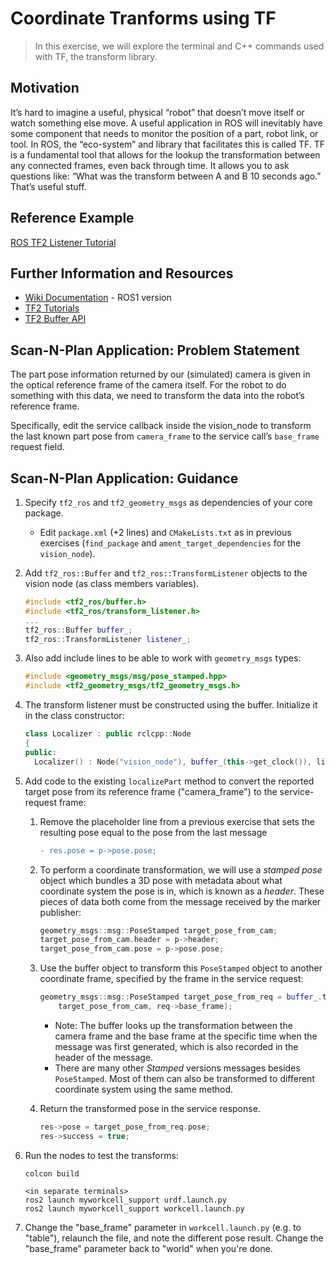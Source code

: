 # Coordinate Tranforms using TF
>In this exercise, we will explore the terminal and C++ commands used with TF, the transform library.

## Motivation
It’s hard to imagine a useful, physical “robot” that doesn’t move itself or watch something else move. A useful application in ROS will inevitably have some component that needs to monitor the position of a part, robot link, or tool. In ROS, the “eco-system” and library that facilitates this is called TF.
TF is a fundamental tool that allows for the lookup the transformation between any connected frames, even back through time. It allows you to ask questions like: “What was the transform between A and B 10 seconds ago.” That’s useful stuff.


## Reference Example
[ROS TF2 Listener Tutorial](https://docs.ros.org/en/foxy/Tutorials/Tf2/Writing-A-Tf2-Listener-Cpp.html)

## Further Information and Resources
 * [Wiki Documentation](http://wiki.ros.org/tf2) - ROS1 version
 * [TF2 Tutorials](https://docs.ros.org/en/foxy/Tutorials/Tf2/Tf2-Main.html)
 * [TF2 Buffer API](http://docs.ros2.org/foxy/api/tf2_ros/classtf2__ros_1_1Buffer.html)

## Scan-N-Plan Application: Problem Statement
The part pose information returned by our (simulated) camera is given in the optical reference frame of the camera itself. For the robot to do something with this data, we need to transform the data into the robot’s reference frame.

Specifically, edit the service callback inside the vision_node to transform the last known part pose from `camera_frame` to the service call’s `base_frame` request field.


## Scan-N-Plan Application: Guidance

 1. Specify `tf2_ros` and `tf2_geometry_msgs` as dependencies of your core package.

    * Edit `package.xml` (+2 lines) and `CMakeLists.txt` as in previous exercises (`find_package` and `ament_target_dependencies` for the `vision_node`).

 1. Add `tf2_ros::Buffer` and `tf2_ros::TransformListener` objects to the vision node (as class members variables). 

    ``` c++
    #include <tf2_ros/buffer.h>
    #include <tf2_ros/transform_listener.h>
    ...
    tf2_ros::Buffer buffer_;
    tf2_ros::TransformListener listener_;
    ```

 1. Also add include lines to be able to work with `geometry_msgs` types:

    ``` c++
    #include <geometry_msgs/msg/pose_stamped.hpp>
    #include <tf2_geometry_msgs/tf2_geometry_msgs.h>
    ```

 1. The transform listener must be constructed using the buffer. Initialize it in the class constructor:

    ``` c++
    class Localizer : public rclcpp::Node
    {
    public:
      Localizer() : Node("vision_node"), buffer_(this->get_clock()), listener_(buffer_)
    ```

 1. Add code to the existing `localizePart` method to convert the reported target pose from its reference frame ("camera_frame") to the service-request frame:

    1. Remove the placeholder line from a previous exercise that sets the resulting pose equal to the pose from the last message

       ``` diff
       - res.pose = p->pose.pose;
       ```

    1. To perform a coordinate transformation, we will use a _stamped pose_ object which bundles a 3D pose with metadata about what coordinate system the pose is in, which is known as a _header_. These pieces of data both come from the message received by the marker publisher:

       ``` c++
       geometry_msgs::msg::PoseStamped target_pose_from_cam;
       target_pose_from_cam.header = p->header;
       target_pose_from_cam.pose = p->pose.pose;
       ```

    1. Use the buffer object to transform this `PoseStamped` object to another coordinate frame, specified by the frame in the service request:

       ``` c++
       geometry_msgs::msg::PoseStamped target_pose_from_req = buffer_.transform(
           target_pose_from_cam, req->base_frame);
       ```

       - Note: The buffer looks up the transformation between the camera frame and the base frame at the specific time when the message was first generated, which is also recorded in the header of the message.
       - There are many other _Stamped_ versions messages besides `PoseStamped`. Most of them can also be transformed to different coordinate system using the same method.

    1. Return the transformed pose in the service response. 

       ``` c++
       res->pose = target_pose_from_req.pose;
       res->success = true;
       ```

 1. Run the nodes to test the transforms:

    ```
    colcon build
    
    <in separate terminals>
    ros2 launch myworkcell_support urdf.launch.py
    ros2 launch myworkcell_support workcell.launch.py
    ```

 1. Change the "base_frame" parameter in `workcell.launch.py` (e.g. to "table"), relaunch the file, and note the different pose result.  Change the "base_frame" parameter back to "world" when you're done.

